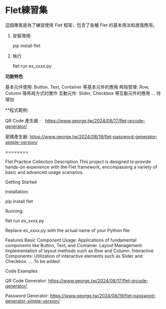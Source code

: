 # Flet練習集

這個專案是為了練習使用 Flet 框架，包含了各種 Flet 的基本用法和進階應用。


1. 安裝環境:
 
   pip install flet

2. 執行

   flet run ex_xxxx.py

**功能特色**

基本元件使用: Button, Text, Container 等基本元件的應用
佈局管理: Row, Column 等佈局方式的實作
互動元件: Slider, Checkbox 等互動元件的應用
... 待增加

**程式範例:

 QR Code 產生器 :　https://www.george.tw/2024/08/17/flet-qrcode-generator/

 密碼產生器:  https://www.george.tw/2024/08/19/flet-password-generator-simple-version/

========

Flet Practice Collection
Description
This project is designed to provide hands-on experience with the Flet framework, encompassing a variety of basic and advanced usage scenarios.

Getting Started

Installation:

   pip install flet


Running:

  flet run ex_xxxx.py

Replace ex_xxxx.py with the actual name of your Python file.

Features
  Basic Component Usage: Applications of fundamental components like Button, Text, and Container.
Layout Management: Implementation of layout methods such as Row and Column.
Interactive Components: Utilization of interactive elements such as Slider and Checkbox.
... To be added

Code Examples
  
  QR Code Generator: https://www.george.tw/2024/08/17/flet-qrcode-generator/
  
  Password Generator:  https://www.george.tw/2024/08/19/flet-password-generator-simple-version/

